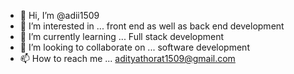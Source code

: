 - 👋 Hi, I’m @adii1509
- 👀 I’m interested in ... front end as well as back end development 
- 🌱 I’m currently learning ... Full stack development 
- 💞️ I’m looking to collaborate on ... software development 
- 📫 How to reach me ... adityathorat1509@gmail.com

<!---
adii1509/adii1509 is a ✨ special ✨ repository because its `README.md` (this file) appears on your GitHub profile.
You can click the Preview link to take a look at your changes.
--->
